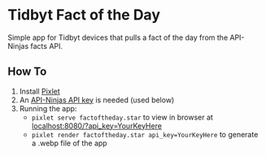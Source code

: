 # Tidbyt Fact of the Day

Simple app for Tidbyt devices that pulls a fact of the day from the API-Ninjas facts API.

## How To
1. Install [Pixlet](https://github.com/tidbyt/pixlet)
2. An [API-Ninjas API key](https://api-ninjas.com/api) is needed (used below)
3. Running the app:
   - `pixlet serve factoftheday.star` to view in browser at [localhost:8080/?api_key=YourKeyHere](http:localhost:8080/?api_key=YourKeyHere)
   - `pixlet render factoftheday.star api_key=YourKeyHere` to generate a .webp file of the app
